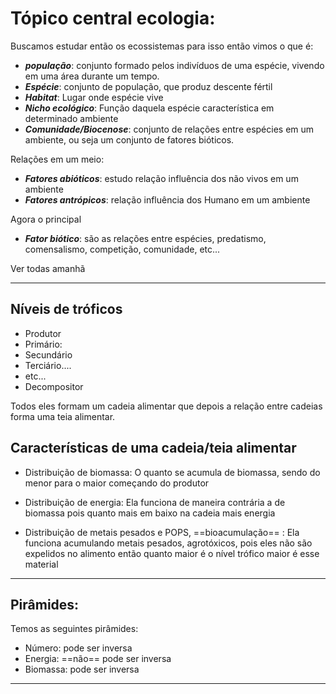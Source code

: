 # Tópico central ecologia:

Buscamos estudar então os ecossistemas para isso então vimos o que é:

- ***população***: conjunto formado pelos indivíduos de uma espécie, vivendo em uma área durante um tempo.
- ***Espécie***: conjunto de população, que produz descente fértil
- ***Habitat***: Lugar onde espécie vive
- ***Nicho ecológico***: Função daquela espécie característica em determinado ambiente
- ***Comunidade/Biocenose***: conjunto de relações entre espécies em um ambiente, ou seja um conjunto de fatores bióticos.

Relações em um meio:
- ***Fatores abióticos***: estudo relação influência dos não vivos em um ambiente 
- ***Fatores antrópicos***:  relação influência dos  Humano em um ambiente 

Agora o principal
- ***Fator biótico***: são as relações entre espécies, predatismo, comensalismo, competição, comunidade, etc...

Ver todas amanhã

---
## Níveis de tróficos

- Produtor
- Primário: 
- Secundário
- Terciário....
- etc...
- Decompositor

Todos eles formam um cadeia alimentar que depois a relação entre cadeias forma uma teia alimentar.

## Características de uma cadeia/teia alimentar

- Distribuição de biomassa: O quanto se acumula de biomassa, sendo do menor para o maior começando do produtor

- Distribuição de energia: Ela funciona de maneira contrária a de biomassa pois quanto mais em baixo na cadeia mais energia

- Distribuição de metais pesados e POPS, ==bioacumulação== : Ela funciona acumulando metais pesados, agrotóxicos, pois eles não são expelidos no alimento então quanto maior é o nível trófico maior é esse material

---

## Pirâmides:

Temos as seguintes pirâmides:

- Número: pode ser inversa
- Energia: ==não== pode ser inversa
- Biomassa: pode ser inversa

---

